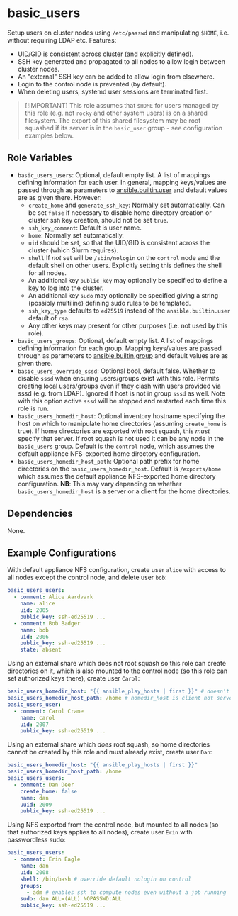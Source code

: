 
basic_users
===========

Setup users on cluster nodes using `/etc/passwd` and manipulating `$HOME`, i.e.
without requiring LDAP etc. Features:
- UID/GID is consistent across cluster (and explicitly defined).
- SSH key generated and propagated to all nodes to allow login between cluster nodes.
- An "external" SSH key can be added to allow login from elsewhere.
- Login to the control node is prevented (by default).
- When deleting users, systemd user sessions are terminated first.

> [!IMPORTANT] This role assumes that `$HOME` for users managed by this role 
(e.g. not `rocky` and other system users) is on a shared filesystem. The export
of this shared filesystem may be root squashed if its server is in the
`basic_user` group - see configuration examples below.

Role Variables
--------------

- `basic_users_users`: Optional, default empty list. A list of mappings defining information for each user. In general, mapping keys/values are passed through as parameters to [ansible.builtin.user](https://docs.ansible.com/ansible/latest/collections/ansible/builtin/user_module.html) and default values are as given there. However:
  - `create_home` and `generate_ssh_key`: Normally set automatically. Can be
    set `false` if necessary to disable home directory creation or cluster ssh
    key creation, should not be set `true`.
  - `ssh_key_comment`: Default is user name.
  - `home`: Normally set automatically.
  - `uid` should be set, so that the UID/GID is consistent across the cluster
    (which Slurm requires).
  - `shell` If *not* set will be `/sbin/nologin` on the `control` node and the
     default shell on other users. Explicitly setting this defines the shell for
     all nodes.
  - An additional key `public_key` may optionally be specified to define a key to log into the cluster.
  - An additional key `sudo` may optionally be specified giving a string (possibly multiline) defining sudo rules to be templated.
  - `ssh_key_type` defaults to `ed25519` instead of the `ansible.builtin.user` default of `rsa`.
  - Any other keys may present for other purposes (i.e. not used by this role).
- `basic_users_groups`: Optional, default empty list. A list of mappings defining information for each group. Mapping keys/values are passed through as parameters to [ansible.builtin.group](https://docs.ansible.com/ansible/latest/collections/ansible/builtin/group_module.html) and default values are as given there.
- `basic_users_override_sssd`: Optional bool, default false. Whether to disable `sssd` when ensuring users/groups exist with this role. Permits creating local users/groups even if they clash with users provided via sssd (e.g. from LDAP). Ignored if host is not in group `sssd` as well. Note with this option active `sssd` will be stopped and restarted each time this role is run.
- `basic_users_homedir_host`: Optional inventory hostname specifying the host
  on which to manipulate home directories (assuming `create_home` is true). If home directories are exported with
  root squash, this *must* specify that server. If root squash is not used it
  can be any node in the `basic_users` group. Default is the `control` node,
  which assumes the default appliance NFS-exported home directory configuration.
- `basic_users_homedir_host_path`: Optional path prefix for home directories on
   the `basic_users_homedir_host`. Default is `/exports/home` which assumes the
   default appliance NFS-exported home directory configuration. **NB**: This may
   vary depending on whether
   `basic_users_homedir_host` is a server or a client for the home directories.

Dependencies
------------

None.

Example Configurations
----------------------

With default appliance NFS configuration, create user `alice` with access
to all nodes except the control node, and delete user `bob`:

```yaml
basic_users_users:
  - comment: Alice Aardvark
    name: alice
    uid: 2005
    public_key: ssh-ed25519 ...
  - comment: Bob Badger
    name: bob
    uid: 2006
    public_key: ssh-ed25519 ...
    state: absent
```

Using an external share which does not root squash so this role can create
directories on it, which is also mounted to the control node (so this role can
set authorized keys there), create user `Carol`:

```yaml
basic_users_homedir_host: "{{ ansible_play_hosts | first }}" # doesn't matter which host is used
basic_users_homedir_host_path: /home # homedir_host is client not server
basic_users_user:
  - comment: Carol Crane
    name: carol
    uid: 2007
    public_key: ssh-ed25519 ...
```

Using an external share which *does* root squash, so home directories cannot be
created by this role and must already exist, create user `Dan`:

```yaml
basic_users_homedir_host: "{{ ansible_play_hosts | first }}"
basic_users_homedir_host_path: /home
basic_users_users:
  - comment: Dan Deer
    create_home: false
    name: dan
    uuid: 2009
    public_key: ssh-ed25519 ...
```

Using NFS exported from the control node, but mounted to all nodes (so that
authorized keys applies to all nodes), create user `Erin` with passwordless sudo:

```yaml
basic_users_users:
  - comment: Erin Eagle
    name: dan
    uid: 2008
    shell: /bin/bash # override default nologin on control
    groups:
      - adm # enables ssh to compute nodes even without a job running
    sudo: dan ALL=(ALL) NOPASSWD:ALL
    public_key: ssh-ed25519 ...
```

